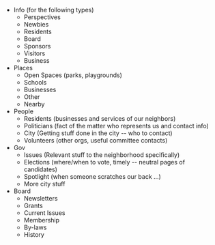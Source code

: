 * Info (for the following types)
    * Perspectives
    * Newbies
    * Residents
    * Board
    * Sponsors
    * Visitors
    * Business
* Places
    * Open Spaces (parks, playgrounds)
    * Schools
    * Businesses
    * Other 
    * Nearby
* People
    * Residents (businesses and services of our neighbors)
    * Politicians (fact of the matter who represents us and contact info)
    * City (Getting stuff done in the city -- who to contact)
    * Volunteers (other orgs, useful committee contacts)
* Gov
    * Issues (Relevant stuff to the neighborhood specifically)
    * Elections (where/when to vote, timely -- neutral pages of candidates)
    * Spotlight (when someone scratches our back ...)
    * More city stuff
* Board
    * Newsletters
    * Grants
    * Current Issues
    * Membership    
    * By-laws
    * History
